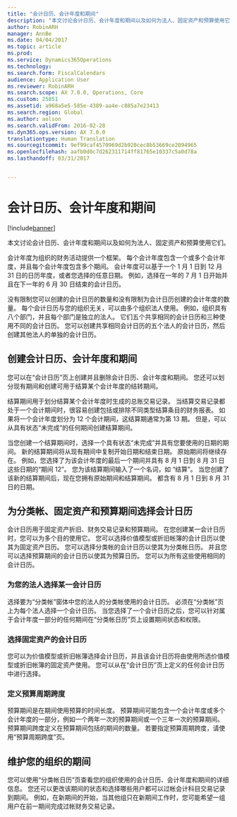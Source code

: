 ```yaml
---
title: "会计日历、会计年度和期间"
description: "本文讨论会计日历、会计年度和期间以及如何为法人、固定资产和预算使用它们。"
author: RobinARH
manager: AnnBe
ms.date: 04/04/2017
ms.topic: article
ms.prod: 
ms.service: Dynamics365Operations
ms.technology: 
ms.search.form: FiscalCalendars
audience: Application User
ms.reviewer: RobinARH
ms.search.scope: AX 7.0.0, Operations, Core
ms.custom: 25851
ms.assetid: a968a5e5-585e-4389-aa4e-c885a7e23413
ms.search.region: Global
ms.author: aolson
ms.search.validFrom: 2016-02-28
ms.dyn365.ops.version: AX 7.0.0
translationtype: Human Translation
ms.sourcegitcommit: 9ef99caf4570969d2b920cec8b53669ce2094965
ms.openlocfilehash: aafb0d0c7d262311714ff81765e10337c5a0d78a
ms.lasthandoff: 03/31/2017


---
```


# <a name="fiscal-calendars-fiscal-years-and-periods"></a>会计日历、会计年度和期间

[!include[banner](../includes/banner.md)]


本文讨论会计日历、会计年度和期间以及如何为法人、固定资产和预算使用它们。

会计年度为组织的财务活动提供一个框架。 每个会计年度包含一个或多个会计年度，并且每个会计年度包含多个期间。 会计年度可以基于一个 1 月 1 日到 12 月 31 日的日历年度，或者您选择的任意日期。 例如，选择在一年的 7 月 1 日开始并且在下一年的 6 月 30 日结束的会计日历。 

没有限制您可以创建的会计日历的数量和没有限制为会计日历创建的会计年度的数量。 每个会计日历与您的组织无关，可以由多个组织法人使用。 例如，组织具有八个部门，并且每个部门是独立的法人。 它们五个共享相同的会计日历和三种使用不同的会计日历。 您可以创建共享相同会计日历的五个法人的会计日历，然后创建其他法人的单独的会计日历。

## <a name="create-fiscal-calendars-fiscal-years-and-periods"></a>创建会计日历、会计年度和期间
您可以在“会计日历”页上创建并且删除会计日历、会计年度和期间。 您还可以划分现有期间和创建可用于结算某个会计年度的结转期间。 

结算期间用于划分结算某个会计年度时生成的总账交易记录。 当结算交易记录都处于一个会计期间时，很容易创建包括或排除不同类型结算条目的财务报表。 如果将一个会计年度划分为 12 个会计期间，这结算期通常为第 13 期。 但是，可以从具有状态“未完成”的任何期间创建结算期间。 

当您创建一个结算期间时，选择一个具有状态“未完成”并具有您要使用的日期的期间。 新的结算期间将从现有期间中复制开始日期和结束日期。 原始期间将继续存在。 例如，您选择了为该会计年度的最后一个期间并具有 8 月 1 日到 8 月 31 日这些日期的“期间 12”。 您为该结算期间输入了一个名词，如 “结算”。 当您创建了该新的结算期间后，现在您拥有原始期间和结算期间。 都含有 8 月 1 日到 8 月 31 日的日期。

## <a name="select-fiscal-calendars-for-ledgers-fixed-assets-and-budget-cycles"></a>为分类帐、固定资产和预算期间选择会计日历
会计日历用于固定资产折旧、财务交易记录和预算期间。 在您创建某一会计日历时，您可以为多个目的使用它。 您可以选择价值模型或折旧帐簿的会计日历以使其为固定资产日历。 您可以选择分类帐的会计日历以使其为分类帐日历。 并且您可以选择预算期间的会计日历以使其为预算日历。 您可以为所有这些使用相同的会计日历。

### <a name="select-a-fiscal-calendar-for-your-legal-entity"></a>为您的法人选择某一会计日历

选择要为“分类帐”窗体中您的法人的分类帐使用的会计日历。 必须在“分类帐”页上为每个法人选择一个会计日历。 当您选择了一个会计日历之后，您可以针对属于会计年度一部分的任何期间在“分类帐日历”页上设置期间状态和权限。

### <a name="select-a-fiscal-calendar-for-fixed-assets"></a>选择固定资产的会计日历

您可以为价值模型或折旧帐簿选择会计日历，并且该会计日历将由使用所选价值模型或折旧帐簿的固定资产使用。 您可以从在“会计日历”页上定义的任何会计日历中进行选择。

### <a name="define-budget-cycle-time-spans"></a>定义预算周期跨度

预算期间是在期间使用预算的时间长度。 预算期间可能包含一个会计年度或多个会计年度的一部分，例如一个两年一次的预算期间或一个三年一次的预算期间。 预算期间跨度定义在预算期间包括的期间的数量。 若要指定预算周期跨度，请使用“预算周期跨度”页。

## <a name="maintain-periods-for-your-organization"></a>维护您的组织的期间
您可以使用“分类帐日历”页查看您的组织使用的会计日历、会计年度和期间的详细信息。 您还可以更改该期间的状态和选择哪些用户都可以过帐会计科目交易记录到期间。 例如，在新期间的开始，当其他组只在新期间工作时，您可能希望一组用户在前一期间完成过帐财务交易记录。






